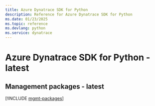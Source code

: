 ```yaml
---
title: Azure Dynatrace SDK for Python
description: Reference for Azure Dynatrace SDK for Python
ms.date: 01/23/2025
ms.topic: reference
ms.devlang: python
ms.service: dynatrace
---
```

# Azure Dynatrace SDK for Python - latest

## Management packages - latest
[!INCLUDE [mgmt-packages](dynatrace-mgmt-index.md)]